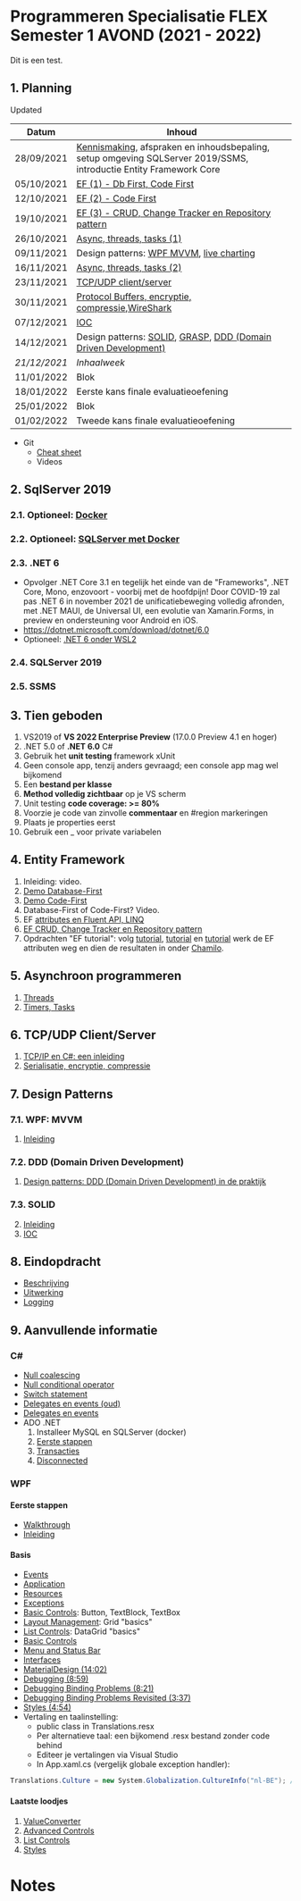 # Programmeren Specialisatie FLEX Semester 1 AVOND (2021 - 2022)

Dit is een test.

## 1. Planning

Updated

| Datum        | Inhoud                                                       |
| ------------ | ------------------------------------------------------------ |
| 28/09/2021   | [Kennismaking](./Documents/Kennismaking.md), afspraken en inhoudsbepaling, setup omgeving SQLServer 2019/SSMS, introductie Entity Framework Core |
| 05/10/2021   | [EF (1) - Db First, Code First](./Documents/EF_1_CodeFirst.md) |
| 12/10/2021   | [EF (2) - Code First](./Documents/EF_2.md)                   |
| 19/10/2021   | [EF (3) - CRUD, Change Tracker en Repository pattern](./Documents/EF_3.md) |
| 26/10/2021   | [Async, threads, tasks (1)](./Documents/Threading_1.md)      |
| 09/11/2021   | Design patterns: [WPF MVVM](./Documents/MVVM.md), [live charting](./Documents/LiveCharting.md) |
| 16/11/2021   | [Async, threads, tasks (2)](./Documents/Threading_2.md)      |
| 23/11/2021   | [TCP/UDP client/server](./Documents/SimpleTCP.md)            | 
| 30/11/2021   | [Protocol Buffers, encryptie, compressie](./Documents/Serialisatie.md),[WireShark](https://www.wireshark.org/download.html)  |
| 07/12/2021   | [IOC](./Documents/Ioc.md)                                    |
| 14/12/2021   | Design patterns: [SOLID](./Documents/SOLID.md), [GRASP](./Documents/grasp.md), [DDD (Domain Driven Development)](./Documents/DDD.md) |
| *21/12/2021* | *Inhaalweek*                                                 |
| 11/01/2022   | Blok                                                         |
| 18/01/2022   | Eerste kans finale evaluatieoefening                         |
| 25/01/2022   | Blok                                                         |
| 01/02/2022   | Tweede kans finale evaluatieoefening                         |

* Git
  * [Cheat sheet](./Documents/GitCheatSheet.pdf)
  * Videos

## 2. SqlServer 2019

### 2.1. Optioneel: [Docker](./Documents/Docker.md)

### 2.2. Optioneel: [SQLServer met Docker](./Documents/SQLServer2019ViaDocker.md)

### 2.3. .NET 6

* Opvolger .NET Core 3.1 en tegelijk het einde van de "Frameworks", .NET Core, Mono, enzovoort - voorbij met de hoofdpijn! Door COVID-19 zal pas .NET 6 in november 2021 de unificatiebeweging volledig afronden, met .NET MAUI, de Universal UI, een evolutie van Xamarin.Forms, in preview en ondersteuning voor Android en iOS.
* https://dotnet.microsoft.com/download/dotnet/6.0
* Optioneel: [.NET 6 onder WSL2](./Documents/NET6onWSL2.md)

### 2.4. SQLServer 2019

### 2.5. SSMS

## 3. Tien geboden

1. VS2019 of **VS 2022 Enterprise Preview** (17.0.0 Preview 4.1 en hoger)
2. .NET 5.0 of **.NET 6.0** C#
3. Gebruik het **unit testing** framework xUnit
4. Geen console app, tenzij anders gevraagd; een console app mag wel bijkomend
5. Een **bestand per klasse**
6. **Method volledig zichtbaar** op je VS scherm
7. Unit testing **code coverage: >= 80%**
8. Voorzie je code van zinvolle **commentaar** en #region markeringen
9. Plaats je properties eerst
10. Gebruik een _ voor private variabelen

## 4. Entity Framework

1. Inleiding: video.
2. [Demo Database-First](./Documents/EF_1_DbFirstDemo.md)
3. [Demo Code-First](./Documents/EF_1_CodeFirst.md)
4. Database-First of Code-First? Video.
5. EF [attributes en Fluent API, LINQ](./Documents/EF_2.md)
6. [EF CRUD, Change Tracker en Repository pattern](./Documents/EF_3.md)
7. Opdrachten "EF tutorial": volg [tutorial](./Documents/1_EntityFrameworkCore_GetStarted.pdf), [tutorial](./Documents/2_EntityFrameworkCore_DataModelling.pdf) en [tutorial](./Documents/4_EntityFramework_CRUD.pdf) werk de EF attributen weg en dien de resultaten in onder [Chamilo](https://chamilo.hogent.be/index.php?go=CourseViewer&application=Chamilo%5CApplication%5CWeblcms&course=47725&tool=Assignment&browser=Table&tool_action=Display&publication=1875737).

## 5. Asynchroon programmeren

1. [Threads](./Documents/Threading_1.md)
2. [Timers, Tasks](./Documents/threading_2.md)

## 6. TCP/UDP Client/Server

1. [TCP/IP en C#: een inleiding](./Documents/SimpleTCP.md)
2. [Serialisatie, encryptie, compressie](./Documents/Serialisatie.md)

## 7. Design Patterns

### 7.1. WPF: MVVM

1. [Inleiding](./Documents/MVVM.md)

### 7.2. DDD (Domain Driven Development)

1.   [Design patterns: DDD (Domain Driven Development) in de praktijk](./Documents/DDD.md)

### 7.3. SOLID

2. [Inleiding](./Documents/SOLID.md)
3.   [IOC](./Documents/ioc.md)

## 8. Eindopdracht

* [Beschrijving](./Documents/Eindopdracht.md)
* [Uitwerking](./Documents/EindopdrachtUitwerking.md)
* [Logging](./Documents/SeriLog.md)

## 9. Aanvullende informatie

### C#

- [Null coalescing](./Documents/NullCoalescing.md)
- [Null conditional operator](./Documents/NullConditionalOperator.md)
- [Switch statement](./Documents/switch.md)
- [Delegates en events (oud)](./Documents/DelegatesEvents.pdf)
- [Delegates en events](./Documents/delegate.md)
- ADO .NET
  1. Installeer MySQL en SQLServer (docker)
  2. [Eerste stappen](./Documents/adonet1.md)
  3. [Transacties](./Documents/adonetTransactions.md)
  4. [Disconnected](./Documents/adonet3.md)

### WPF

#### Eerste stappen

- [Walkthrough](./Documents/WPF/WPFIntro.md)
- [Inleiding](./Documents/WPF/WPF_1_XAML.md)

#### Basis

- [Events](./Documents/WPF/WPF_2_Events.md)              
- [Application](./Documents/WPF/WPF_3_AppCommandLine.md)
- [Resources](./Documents/WPF/WPF_4_Resources.md)   
- [Exceptions](./Documents/WPF/WPF_5_Exceptions.md)
- [Basic Controls](./Documents/WPF/WPF_6_ControlsBasic.md): Button, TextBlock, TextBox
- [Layout Management](./Documents/WPF/WPF_7_LayoutManagement.md): Grid "basics"
- [List Controls](./Documents/WPF/WPF_11_ControlsList.md): DataGrid "basics"
- [Basic Controls](./Documents/WPF/WPF_6_ControlsBasic.md)
- [Menu and Status Bar](./Documents/WPF/WPF_13_MenuStatusBar.md)
- [Interfaces](./Documents/Interfaces1.md)
- [MaterialDesign (14:02)](https://www.youtube.com/watch?v=F0V01mYER5E&list=PLM3q9wWBZWb-_ZzoI8AFDxJRLYWTXDyYE&index=1)
- [Debugging (8:59)](https://www.youtube.com/watch?v=CHhgN5DoOMM&list=PLM3q9wWBZWb9ZkhEDkQLqQ43qtDSL_ANJ&index=1)
- [Debugging Binding Problems (8:21)](https://www.youtube.com/watch?v=gr4Ye8EvvU0&list=PLM3q9wWBZWb9ZkhEDkQLqQ43qtDSL_ANJ&index=2)
- [Debugging Binding Problems Revisited (3:37)](https://www.youtube.com/watch?v=TMpHLmDDwQo&list=PLM3q9wWBZWb9ZkhEDkQLqQ43qtDSL_ANJ&index=3)
- [Styles (4:54)](https://www.youtube.com/watch?v=kC9-Xow-aEg&list=PLM3q9wWBZWb9ZkhEDkQLqQ43qtDSL_ANJ&index=4)
- Vertaling en taalinstelling:
  - public class in Translations.resx
  - Per alternatieve taal: een bijkomend .resx bestand zonder code behind
  - Editeer je vertalingen via Visual Studio
  - In App.xaml.cs (vergelijk globale exception handler): 

```c#
Translations.Culture = new System.Globalization.CultureInfo("nl-BE"); // en-US nl-BE
```
#### Laatste loodjes

1. [ValueConverter](./Documents/WPF/WPF_9_ValueConverter.md)
2. [Advanced Controls](./Documents/WPF/WPF_10_ControlsAdvanced.md)   
3. [List Controls](./Documents/WPF/WPF_11_ControlsList.md)
4. [Styles](./Documents/WPF/WPF_12_Styles.md)            

<!-- 
## Introspection

1. [Reflection](./Documents/Reflection.md)
2. [Dynamic](./Documents/Dynamic.md)

## 10. OAuth 2.0 en OpenID Connect

* Principe van Kerckhoffs 
-->

# Notes

<!-- - GraphQL: REST, zie cursus Web4. https://cloud-trends.medium.com/grpc-vs-restful-api-vs-graphql-web-socket-tcp-sockets-and-udp-beyond-client-server-43338eb02e37 en https://blog.logrocket.com/why-you-shouldnt-use-graphql/. -->